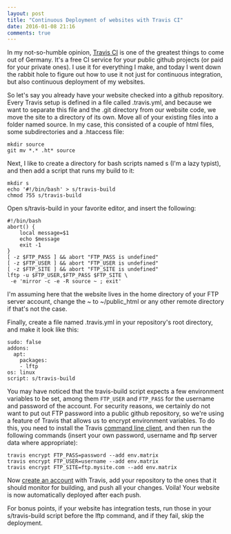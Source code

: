 ```yaml
---
layout: post
title: "Continuous Deployment of websites with Travis CI"
date: 2016-01-08 21:16
comments: true
---
```

In my not-so-humble opinion, [Travis CI](https://travis-ci.org/) is
one of the greatest things to come out of Germany. It's a free CI
service for your public github projects (or paid for your private
ones). I use it for everything I make, and today I went down the
rabbit hole to figure out how to use it not just for continuous
integration, but also continuous deployment of my websites.

So let's say you already have your website checked into a github
repository. Every Travis setup is defined in a file called
.travis.yml, and because we want to separate this file and the .git
directory from our website code, we move the site to a directory of
its own. Move all of your existing files into a folder named source.
In my case, this consisted of a couple of html files, some
subdirectories and a .htaccess file:

    mkdir source
    git mv *.* .ht* source

Next, I like to create a directory for bash scripts named s (I'm a
lazy typist), and then add a script that runs my build to it:

    mkdir s
    echo '#!/bin/bash' > s/travis-build
    chmod 755 s/travis-build

Open s/travis-build in your favorite editor, and insert the following:

	#!/bin/bash
	abort() {
		local message=$1
		echo $message
		exit -1
	}
    [ -z $FTP_PASS ] && abort "FTP_PASS is undefined"
	[ -z $FTP_USER ] && abort "FTP_USER is undefined"
	[ -z $FTP_SITE ] && abort "FTP_SITE is undefined"
	lftp -u $FTP_USER,$FTP_PASS $FTP_SITE \
	 -e 'mirror -c -e -R source ~ ; exit'

I'm assuming here that the website lives in the home directory of your
FTP server account, change the ~ to ~/public_html or any other remote
directory if that's not the case.
 
Finally, create a file named .travis.yml in your repository's root
directory, and make it look like this:

	sudo: false
	addons:
	  apt:
	    packages:
	    - lftp
	os: linux
	script: s/travis-build

You may have noticed that the travis-build script expects a few
environment variables to be set, among them `FTP_USER` and `FTP_PASS` for
the username and password of the account. For security reasons, we
certainly do not want to put out FTP password into a public github
repository, so we're using a feature of Travis that allows us to
encrypt environment variables. To do this, you need to install the
Travis [command line client](https://github.com/travis-ci/travis.rb#readme), 
and then run the following commands (insert your own password,
username and ftp server data where appropriate):

	travis encrypt FTP_PASS=password --add env.matrix
	travis encrypt FTP_USER=username --add env.matrix
	travis encrypt FTP_SITE=ftp.mysite.com --add env.matrix

Now [create an account](https://docs.travis-ci.com/user/getting-started/#To-get-started-with-Travis-CI%3A)
with Travis, add your repository to the ones that it should monitor
for building, and push all your changes. Voila! Your website is now
automatically deployed after each push.

For bonus points, if your website has integration tests, run those in
your s/travis-build script before the lftp command, and if they fail,
skip the deployment.
